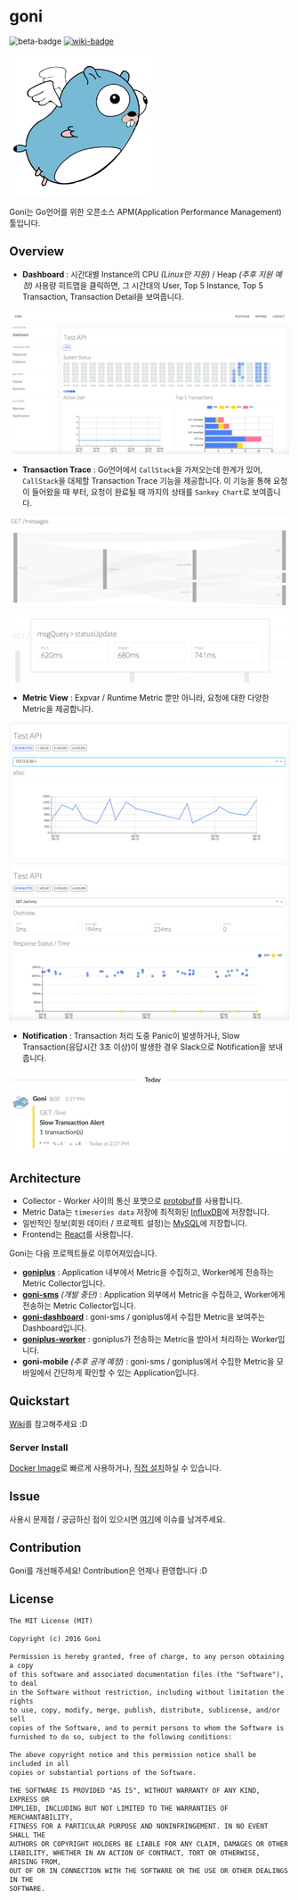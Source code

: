 # goni
![beta-badge](https://img.shields.io/badge/release-beta-yellow.svg) [![wiki-badge](https://img.shields.io/badge/github-wiki-blue.svg)](https://github.com/goniapm/goni/wiki)

![logo](./resource/logo.png)

Goni는 Go언어를 위한 오픈소스 APM(Application Performance Management) 툴입니다.

## Overview
- **Dashboard** : 시간대별 Instance의 CPU *(Linux만 지원)* / Heap *(추후 지원 예정)* 사용량 히트맵을 클릭하면, 그 시간대의 User, Top 5 Instance, Top 5 Transaction, Transaction Detail을 보여줍니다.

![overview-dashboard](./resource/overview-dashboard.png)

- **Transaction Trace** : Go언어에서 `CallStack`을 가져오는데 한계가 있어, `CallStack`을 대체할 Transaction Trace 기능을 제공합니다. 이 기능을 통해 요청이 들어왔을 때 부터, 요청이 완료될 때 까지의 상태를 `Sankey Chart`로 보여줍니다.

![overview-transactiontrace-1](./resource/overview-transactiontrace-1.png)
![overview-transactiontrace-2](./resource/overview-transactiontrace-2.png)

- **Metric View** : Expvar / Runtime Metric 뿐만 아니라, 요청에 대한 다양한 Metric을 제공합니다.

![overview-metricview-1](./resource/overview-metricview-1.png)
![overview-metricview-2](./resource/overview-metricview-2.png)

- **Notification** : Transaction 처리 도중 Panic이 발생하거나, Slow Transaction(응답시간 3초 이상)이 발생한 경우 Slack으로 Notification을 보내줍니다.

![overview-notification](./resource/overview-notification.png)

## Architecture
* Collector - Worker 사이의 통신 포맷으로 [protobuf](https://github.com/google/protobuf)를 사용합니다.
* Metric Data는 `timeseries data` 저장에 최적화된 [InfluxDB](https://influxdata.com/)에 저장합니다.
* 일반적인 정보(회원 데이터 / 프로젝트 설정)는 [MySQL](https://www.mysql.com/)에 저장합니다.
* Frontend는 [React](https://facebook.github.io/react/)를 사용합니다.


Goni는 다음 프로젝트들로 이루어져있습니다.
* [**goniplus**](https://github.com/goniapm/goniplus) : Application 내부에서 Metric을 수집하고, Worker에게 전송하는 Metric Collector입니다.
* [**goni-sms**](https://github.com/goniapm/goni-sms) *(개발 중단)* : Application 외부에서 Metric을 수집하고, Worker에게 전송하는 Metric Collector입니다.
* [**goni-dashboard**](https://github.com/goniapm/goni-dashboard) : goni-sms / goniplus에서 수집한 Metric을 보여주는 Dashboard입니다.
* [**goniplus-worker**](https://github.com/goniapm/goniplus-worker) : goniplus가 전송하는 Metric을 받아서 처리하는 Worker입니다.
* **goni-mobile** *(추후 공개 예정)* : goni-sms / goniplus에서 수집한 Metric을 모바일에서 간단하게 확인할 수 있는 Application입니다.

## Quickstart
[Wiki](https://github.com/goniapm/goni/wiki)를 참고해주세요 :D

### Server Install
[Docker Image](https://github.com/goniapm/goni-docker-solo)로 빠르게 사용하거나, [직접 설치](https://github.com/goniapm/goni/wiki)하실 수 있습니다.

## Issue
사용시 문제점 / 궁금하신 점이 있으시면 [여기](https://github.com/goniapm/goni/issues)에 이슈를 남겨주세요.

## Contribution
Goni를 개선해주세요! Contribution은 언제나 환영합니다 :D

## License
```
The MIT License (MIT)

Copyright (c) 2016 Goni

Permission is hereby granted, free of charge, to any person obtaining a copy
of this software and associated documentation files (the "Software"), to deal
in the Software without restriction, including without limitation the rights
to use, copy, modify, merge, publish, distribute, sublicense, and/or sell
copies of the Software, and to permit persons to whom the Software is
furnished to do so, subject to the following conditions:

The above copyright notice and this permission notice shall be included in all
copies or substantial portions of the Software.

THE SOFTWARE IS PROVIDED "AS IS", WITHOUT WARRANTY OF ANY KIND, EXPRESS OR
IMPLIED, INCLUDING BUT NOT LIMITED TO THE WARRANTIES OF MERCHANTABILITY,
FITNESS FOR A PARTICULAR PURPOSE AND NONINFRINGEMENT. IN NO EVENT SHALL THE
AUTHORS OR COPYRIGHT HOLDERS BE LIABLE FOR ANY CLAIM, DAMAGES OR OTHER
LIABILITY, WHETHER IN AN ACTION OF CONTRACT, TORT OR OTHERWISE, ARISING FROM,
OUT OF OR IN CONNECTION WITH THE SOFTWARE OR THE USE OR OTHER DEALINGS IN THE
SOFTWARE.
```

